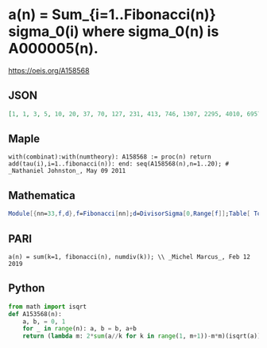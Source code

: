 # a\(n\) \= Sum\_\{i\=1\.\.Fibonacci\(n\)\} sigma\_0\(i\) where sigma\_0\(n\) is A000005\(n\)\.
https://oeis.org/A158568
## JSON
```JSON
[1, 1, 3, 5, 10, 20, 37, 70, 127, 231, 413, 746, 1307, 2295, 4010, 6957, 12031, 20712, 35514, 60718, 103500, 175989, 298539, 505399, 853777, 1439856, 2424299, 4075479, 6841787, 11470592, 19207624, 32126763, 53678285]
```
## Maple
```Maple
with(combinat):with(numtheory): A158568 := proc(n) return add(tau(i),i=1..fibonacci(n)): end: seq(A158568(n),n=1..20); # _Nathaniel Johnston_, May 09 2011
```
## Mathematica
```Mathematica
Module[{nn=33,f,d},f=Fibonacci[nn];d=DivisorSigma[0,Range[f]];Table[ Total[ Take[d,n]],{n,Fibonacci[Range[nn]]}]] (* _Harvey P. Dale_, Apr 29 2018 *)
```
## PARI
```PARI
a(n) = sum(k=1, fibonacci(n), numdiv(k)); \\ _Michel Marcus_, Feb 12 2019
```
## Python
```Python
from math import isqrt
def A153568(n):
    a, b, = 0, 1
    for _ in range(n): a, b = b, a+b
    return (lambda m: 2*sum(a//k for k in range(1, m+1))-m*m)(isqrt(a)) # _Chai Wah Wu_, Oct 09 2021
```

